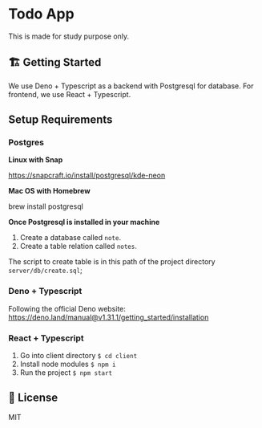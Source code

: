 # Todo App

This is made for study purpose only.

## 🏗 Getting Started

We use Deno + Typescript as a backend with Postgresql for database. For frontend, we use React + Typescript.

## Setup Requirements

### Postgres

<b>Linux with Snap</b>

https://snapcraft.io/install/postgresql/kde-neon

<b>Mac OS with Homebrew</b>

brew install postgresql

<b>Once Postgresql is installed in your machine</b>

1. Create a database called `note`.
2. Create a table relation called `notes`.

The script to create table is in this path of the project directory `server/db/create.sql`;

### Deno + Typescript

Following the official Deno website: https://deno.land/manual@v1.31.1/getting_started/installation

### React + Typescript

1. Go into client directory `$ cd client`
2. Install node modules `$ npm i`
3. Run the project `$ npm start`

## 📝 License

MIT

